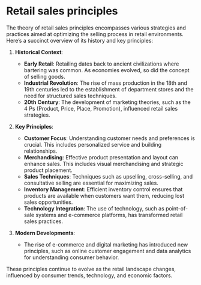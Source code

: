 # Retail sales principles

The theory of retail sales principles encompasses various strategies and practices aimed at optimizing the selling process in retail environments. Here’s a succinct overview of its history and key principles:

1. **Historical Context**:
   - **Early Retail**: Retailing dates back to ancient civilizations where bartering was common. As economies evolved, so did the concept of selling goods.
   - **Industrial Revolution**: The rise of mass production in the 18th and 19th centuries led to the establishment of department stores and the need for structured sales techniques.
   - **20th Century**: The development of marketing theories, such as the 4 Ps (Product, Price, Place, Promotion), influenced retail sales strategies.

2. **Key Principles**:
   - **Customer Focus**: Understanding customer needs and preferences is crucial. This includes personalized service and building relationships.
   - **Merchandising**: Effective product presentation and layout can enhance sales. This includes visual merchandising and strategic product placement.
   - **Sales Techniques**: Techniques such as upselling, cross-selling, and consultative selling are essential for maximizing sales.
   - **Inventory Management**: Efficient inventory control ensures that products are available when customers want them, reducing lost sales opportunities.
   - **Technology Integration**: The use of technology, such as point-of-sale systems and e-commerce platforms, has transformed retail sales practices.

3. **Modern Developments**:
   - The rise of e-commerce and digital marketing has introduced new principles, such as online customer engagement and data analytics for understanding consumer behavior.

These principles continue to evolve as the retail landscape changes, influenced by consumer trends, technology, and economic factors.
